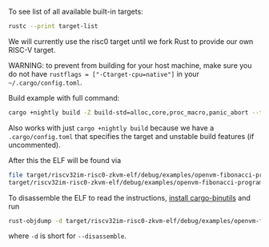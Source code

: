 To see list of all available built-in targets:

```bash
rustc --print target-list
```

We will currently use the risc0 target until we fork Rust to provide our own RISC-V target.

WARNING: to prevent from building for your host machine, make sure you do not have `rustflags = ["-Ctarget-cpu=native"]` in your `~/.cargo/config.toml`.

Build example with full command:

```bash
cargo +nightly build -Z build-std=alloc,core,proc_macro,panic_abort --target riscv32im-risc0-zkvm-elf --example fibonacci
```

Also works with just `cargo +nightly build` because we have a `.cargo/config.toml` that specifies the target and unstable build features (if uncommented).

After this the ELF will be found via

```bash
file target/riscv32im-risc0-zkvm-elf/debug/examples/openvm-fibonacci-program
target/riscv32im-risc0-zkvm-elf/debug/examples/openvm-fibonacci-program: ELF 32-bit LSB executable, UCB RISC-V, soft-float ABI, version 1 (SYSV), statically linked, with debug_info, not stripped
```

To disassemble the ELF to read the instructions, [install cargo-binutils](https://github.com/rust-embedded/cargo-binutils) and run

```bash
rust-objdump -d target/riscv32im-risc0-zkvm-elf/debug/examples/openvm-fibonacci-program
```

where `-d` is short for `--disassemble`.
